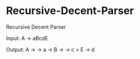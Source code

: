 # Recursive-Decent-Parser
Recursive Decent Parser


Input:
A → aBcdE


Output:
A → <a><BcdE>
<a> → a
<BcdE> → B<cdE>
<cdE> → <c><dE>
<c> → c
<dE> > <d>E
<d> → d
